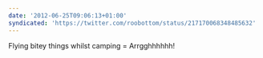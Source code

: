 ```yaml
---
date: '2012-06-25T09:06:13+01:00'
syndicated: 'https://twitter.com/roobottom/status/217170068348485632'
---
```

Flying bitey things whilst camping = Arrgghhhhhh!
